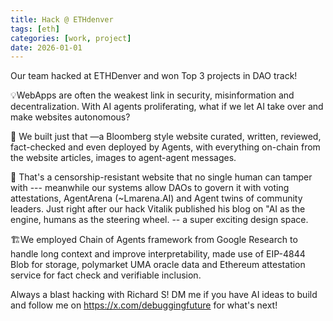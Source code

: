 ```yaml
---
title: Hack @ ETHdenver
tags: [eth]
categories: [work, project]
date: 2026-01-01
---
```



Our team hacked at ETHDenver and won Top 3 projects in DAO track!



💡WebApps are often the weakest link in security, misinformation and decentralization. With AI agents proliferating, what if we let AI take over and make websites autonomous?



📰 We built just that —a Bloomberg style website curated, written, reviewed, fact-checked and even deployed by Agents, with everything on-chain from the website articles, images to agent-agent messages.



🤖 That's a censorship-resistant website that no single human can tamper with --- meanwhile our systems allow DAOs to govern it with voting attestations, AgentArena (~Lmarena.AI) and Agent twins of community leaders. Just right after our hack Vitalik published his blog on "AI as the engine, humans as the steering wheel. -- a super exciting design space.



🏗️We employed Chain of Agents framework from Google Research to handle long context and improve interpretability, made use of EIP-4844 Blob for storage, polymarket UMA oracle data and Ethereum attestation service for fact check and verifiable inclusion.  



Always a blast hacking with Richard S! DM me if you have AI ideas to build and follow me on https://x.com/debuggingfuture for what's next! 